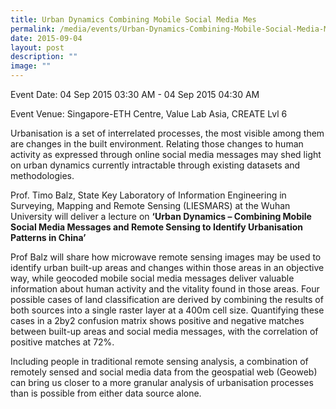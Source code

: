 ```yaml
---
title: Urban Dynamics Combining Mobile Social Media Mes
permalink: /media/events/Urban-Dynamics-Combining-Mobile-Social-Media-Mes/
date: 2015-09-04
layout: post
description: ""
image: ""
---
```

Event Date: 04 Sep 2015 03:30 AM - 04 Sep 2015 04:30 AM

Event Venue: Singapore-ETH Centre, Value Lab Asia, CREATE Lvl 6

Urbanisation is a set of interrelated processes, the most visible among them are changes in the built environment. Relating those changes to human activity as expressed through online social media messages may shed light on urban dynamics currently intractable through existing datasets and methodologies.

Prof. Timo Balz, State Key Laboratory of Information Engineering in Surveying, Mapping and Remote Sensing (LIESMARS) at the Wuhan University will deliver a lecture on **‘Urban Dynamics – Combining Mobile Social Media Messages and Remote Sensing to Identify Urbanisation Patterns in China’**

Prof Balz will share how microwave remote sensing images may be used to identify urban built-up areas and changes within those areas in an objective way, while geocoded mobile social media messages deliver valuable information about human activity and the vitality found in those areas. Four possible cases of land classification are derived by combining the results of both sources into a single raster layer at a 400m cell size. Quantifying these cases in a 2by2 confusion matrix shows positive and negative matches between built-up areas and social media messages, with the correlation of positive matches at 72%.

Including people in traditional remote sensing analysis, a combination of remotely sensed and social media data from the geospatial web (Geoweb) can bring us closer to a more granular analysis of urbanisation processes than is possible from either data source alone.